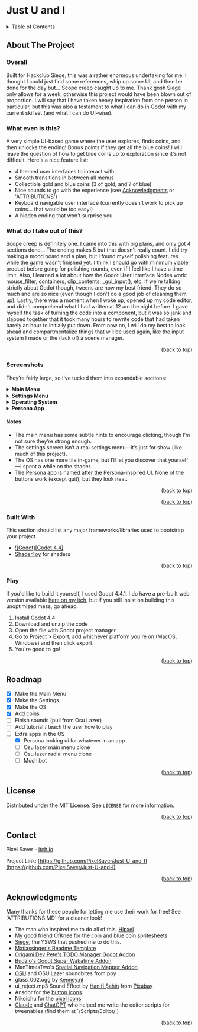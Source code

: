 # Just U and I




<a id="readme-top"></a>
<!-- PROJECT SHIELDS -->
<!--
*** I'm using markdown "reference style" links for readability.
*** Reference links are enclosed in brackets [ ] instead of parentheses ( ).
*** See the bottom of this document for the declaration of the reference variables
*** for contributors-url, forks-url, etc. This is an optional, concise syntax you may use.
*** https://www.markdownguide.org/basic-syntax/#reference-style-links
-->
<!--
[![Contributors][contributors-shield]][contributors-url]
[![Forks][forks-shield]][forks-url]
[![Stargazers][stars-shield]][stars-url]
[![Issues][issues-shield]][issues-url]
[![Unlicense License][license-shield]][license-url]
[![LinkedIn][linkedin-shield]][linkedin-url]-->



<!-- PROJECT LOGO -->
<!--
<br />
<div align="center">
  <a href="https://github.com/othneildrew/Best-README-Template">
	<img src="images/logo.png" alt="Logo" width="80" height="80">
  </a>

  <h3 align="center">Best-README-Template</h3>

  <p align="center">
	An awesome README template to jumpstart your projects!
	<br />
	<a href="https://github.com/othneildrew/Best-README-Template"><strong>Explore the docs »</strong></a>
	<br />
	<br />
	<a href="https://github.com/othneildrew/Best-README-Template">View Demo</a>
	&middot;
	<a href="https://github.com/othneildrew/Best-README-Template/issues/new?labels=bug&template=bug-report---.md">Report Bug</a>
	&middot;
	<a href="https://github.com/othneildrew/Best-README-Template/issues/new?labels=enhancement&template=feature-request---.md">Request Feature</a>
  </p>
</div>
-->


<!-- TABLE OF CONTENTS -->
<details>
  <summary>Table of Contents</summary>
  <ol>
	<a href="#about-the-project">About The Project</a>
	<li><a href="#built-with">Built With</a></li>
	</ul>
	<li><a href="#play">How to play?</a></li>
	<li><a href="#roadmap">Roadmap</a></li>
	<li><a href="#license">License</a></li>
	<li><a href="#contact">Contact</a></li>
	<li><a href="#acknowledgments">Acknowledgments</a></li>
  </ol>
</details>



<!-- ABOUT THE PROJECT -->
## About The Project

### Overall
Built for Hackclub Siege, this was a rather enormous undertaking for me. I thought I could just find some references, whip up some UI, and then be done for the day but... Scope creep caught up to me. Thank gosh Siege only allows for a week, otherwise this project would have been blown out of proportion. I will say that I have taken heavy inspiration from one person in particular, but this was also a testament to what I can do in Godot with my current skillset (and what I can do UI-wise). 

### What even is this?
A very simple UI-based game where the user explores, finds coins, and then unlocks the ending! Bonus points if they get all the blue coins! I will leave the question of how to get blue coins up to exploration since it's not difficult. Here's a nice feature list:
* 4 themed user interfaces to interact with
* Smooth transitions in between all menus
* Collectible gold and blue coins (3 of gold, and ? of blue)
* Nice sounds to go with the experience (see <a href="#acknowledgments">Acknowledgments</a> or 'ATTRIBUTIONS')
* Keyboard navigable user interface (currently doesn't work to pick up coins... that would be too easy!)
* A hidden ending that won't surprise you

### What do I take out of this?
Scope creep is definitely one. I came into this with big plans, and only got 4 sections done... The ending makes 5 but that doesn't really count. I did try making a mood board and a plan, but I found myself polishing features while the game wasn't finished yet. I think I should go with minimum viable product before going for polishing rounds, even if I feel like I have a time limit. 
Also, I learned a lot about how the Godot User Interface Nodes work: mouse_filter, containers, clip_contents, _gui_input(), etc. If we're talking strictly about Godot though, tweens are now my best friend. They do so much and are so nice (even though I don't do a good job of cleaning them up). 
Lastly, there was a moment when I woke up, opened up my code editor, and didn't comprehend what I had written at 12 am the night before. I gave myself the task of turning the code into a component, but it was so jank and slapped together that it took many hours to rewrite code that had taken barely an hour to initially put down. From now on, I will do my best to look ahead and compartmentalize things that will be used again, like the input system I made or the (lack of) a scene manager.

<p align="right">(<a href="#readme-top">back to top</a>)</p>

### Screenshots
They’re fairly large, so I’ve tucked them into expandable sections:

<details>
  <summary><strong>Main Menu</strong></summary>
  <img src="Media/main_menu.png" alt="Screenshot of the main menu of my game">
</details>

<details>
  <summary><strong>Settings Menu</strong></summary>
  <img src="Media/settings.png" alt="Screenshot of the settings menu of my game">
</details>

<details>
  <summary><strong>Operating System</strong></summary>
  <img src="Media/os_menu_1.png" alt="First screenshot of the 'operating system'">
  <img src="Media/os_menu_2.png" alt="Second screenshot of the 'operating system'">
</details>

<details>
  <summary><strong>Persona App</strong></summary>
  <img src="Media/persona.png" alt="Screenshot of one of the 'apps' in my game">
</details>

#### Notes
- The main menu has some subtle hints to encourage clicking, though I’m not sure they’re strong enough.  
- The settings screen isn’t a real settings menu—it’s just for show (like much of this project).  
- The OS has one more tile in-game, but I’ll let you discover that yourself—I spent a while on the shader.  
- The Persona app is named after the Persona-inspired UI. None of the buttons work (except quit), but they look neat. 

<p align="right">(<a href="#readme-top">back to top</a>)</p> 



<p align="right">(<a href="#readme-top">back to top</a>)</p>



### Built With

This section should list any major frameworks/libraries used to bootstrap your project.

* [![Godot][Godot 4.4]][Godot-url]
* [ShaderToy](https://www.shadertoy.com) for shaders
<!--
* [![Next][Next.js]][Next-url]
* [![React][React.js]][React-url]
* [![Vue][Vue.js]][Vue-url]
* [![Angular][Angular.io]][Angular-url]
* [![Svelte][Svelte.dev]][Svelte-url]
* [![Laravel][Laravel.com]][Laravel-url]
* [![Bootstrap][Bootstrap.com]][Bootstrap-url]
* [![JQuery][JQuery.com]][JQuery-url]-->

<p align="right">(<a href="#readme-top">back to top</a>)</p>



### Play 

If you'd like to build it yourself, I used Godot 4.4.1. I do have a pre-built web version available [here on my itch](https://pixelsaver.itch.io/just-u-and-i), but if you still insist on building this unoptimized mess, go ahead.

1. Install Godot 4.4
2. Download and unzip the code
3. Open the file with Godot project manager
4. Go to Project > Export, add whichever platform you're on (MacOS, Windows) and then click export.
5. You're good to go!

<p align="right">(<a href="#readme-top">back to top</a>)</p>

<!-- ROADMAP -->
## Roadmap

- [x] Make the Main Menu
- [x] Make the Settings
- [x] Make the OS
- [X] Add coins
- [ ] Finish sounds (pull from Osu Lazer)
- [ ] Add tutorial / teach the user how to play
- [ ] Extra apps in the OS
  - [X] Persona looking ui for whatever in an app
  - [ ] Osu lazer main menu clone
  - [ ] Osu lazer radial menu clone
  - [ ] Mochibot

<p align="right">(<a href="#readme-top">back to top</a>)</p>


<!-- LICENSE -->
## License

Distributed under the MIT License. See `LICENSE` for more information.

<p align="right">(<a href="#readme-top">back to top</a>)</p>



<!-- CONTACT -->
## Contact

Pixel Saver - [itch.io](https://pixelsaver.itch.io/) 

Project Link: [https://github.com/PixelSaver/Just-U-and-I](https://github.com/PixelSaver/Just-U-and-I)

<p align="right">(<a href="#readme-top">back to top</a>)</p>



<!-- ACKNOWLEDGMENTS -->
## Acknowledgments

Many thanks for these people for letting me use their work for free! See 'ATTRIBUTIONS.MD' for a cleaner look!

* The man who inspired me to do all of this, [Hipxel](https://github.com/Hipxel-dev) 
* My good friend [OfKnee](https://github.com/ofKnee) for the coin and blue coin spritesheets
* [Siege](https://siege.hackclub.com/castle), the YSWS that pushed me to do this.
* [Matiassinger's Readme Template](https://github.com/othneildrew/Best-README-Template)
* [Origami Dev Pete's TODO Manager Godot Addon](https://github.com/OrigamiDev-Pete/TODO_Manager)
* [Budzio's Godot Super Wakatime Addon](https://github.com/BudzioT/Godot_Super-Wakatime)
* ManTimesTwo's [Spatial Navigation Mapper Addon](https://github.com/Mantimestwo/Godot-spatial-navigation-mapper)
* [OSU](https://github.com/ppy/osu) and OSU Lazer soundbites from ppy
* glass_002.ogg by [Kenney.nl](www.kenney.nl)
* ui_reject.mp3 Sound Effect by <a href="https://pixabay.com/users/audley_fergine-32337609/?utm_source=link-attribution&utm_medium=referral&utm_campaign=music&utm_content=327756">Hanifi Şahin</a> from <a href="https://pixabay.com/sound-effects//?utm_source=link-attribution&utm_medium=referral&utm_campaign=music&utm_content=327756">Pixabay</a>
* Ansdor for the [button icons](https://ansdor.itch.io/button-icons)
* Nikoichu for the [pixel icons](https://nikoichu.itch.io/pixel-icons)
* [Claude](https://claude.ai/) and [ChatGPT](https://chatgpt.com) who helped me write the editor scripts for tweenables (find them at `/Scripts/Editor/')
<!--
* [Choose an Open Source License](https://choosealicense.com)
* [GitHub Emoji Cheat Sheet](https://www.webpagefx.com/tools/emoji-cheat-sheet)
* [Malven's Flexbox Cheatsheet](https://flexbox.malven.co/)
* [Malven's Grid Cheatsheet](https://grid.malven.co/)
* [Img Shields](https://shields.io)
* [GitHub Pages](https://pages.github.com)
* [Font Awesome](https://fontawesome.com)
* [React Icons](https://react-icons.github.io/react-icons/search)
-->
<p align="right">(<a href="#readme-top">back to top</a>)</p>



<!-- MARKDOWN LINKS & IMAGES -->
<!-- https://www.markdownguide.org/basic-syntax/#reference-style-links -->
[contributors-shield]: https://img.shields.io/github/contributors/othneildrew/Best-README-Template.svg?style=for-the-badge
[contributors-url]: https://github.com/othneildrew/Best-README-Template/graphs/contributors
[forks-shield]: https://img.shields.io/github/forks/othneildrew/Best-README-Template.svg?style=for-the-badge
[forks-url]: https://github.com/othneildrew/Best-README-Template/network/members
[stars-shield]: https://img.shields.io/github/stars/othneildrew/Best-README-Template.svg?style=for-the-badge
[stars-url]: https://github.com/othneildrew/Best-README-Template/stargazers
[issues-shield]: https://img.shields.io/github/issues/othneildrew/Best-README-Template.svg?style=for-the-badge
[issues-url]: https://github.com/othneildrew/Best-README-Template/issues
[license-shield]: https://img.shields.io/github/license/othneildrew/Best-README-Template.svg?style=for-the-badge
[license-url]: https://github.com/othneildrew/Best-README-Template/blob/master/LICENSE.txt
[linkedin-shield]: https://img.shields.io/badge/-LinkedIn-black.svg?style=for-the-badge&logo=linkedin&colorB=555
[linkedin-url]: https://linkedin.com/in/othneildrew
[product-screenshot]: images/screenshot.png

[Godot]: https://godotengine.org/assets/press/icon_monochrome_dark.png
[Godot-url]: [https://github.com/godotengine/godot](https://godotengine.org)

[Next.js]: https://img.shields.io/badge/next.js-000000?style=for-the-badge&logo=nextdotjs&logoColor=white
[Next-url]: https://nextjs.org/
[React.js]: https://img.shields.io/badge/React-20232A?style=for-the-badge&logo=react&logoColor=61DAFB
[React-url]: https://reactjs.org/
[Vue.js]: https://img.shields.io/badge/Vue.js-35495E?style=for-the-badge&logo=vuedotjs&logoColor=4FC08D
[Vue-url]: https://vuejs.org/
[Angular.io]: https://img.shields.io/badge/Angular-DD0031?style=for-the-badge&logo=angular&logoColor=white
[Angular-url]: https://angular.io/
[Svelte.dev]: https://img.shields.io/badge/Svelte-4A4A55?style=for-the-badge&logo=svelte&logoColor=FF3E00
[Svelte-url]: https://svelte.dev/
[Laravel.com]: https://img.shields.io/badge/Laravel-FF2D20?style=for-the-badge&logo=laravel&logoColor=white
[Laravel-url]: https://laravel.com
[Bootstrap.com]: https://img.shields.io/badge/Bootstrap-563D7C?style=for-the-badge&logo=bootstrap&logoColor=white
[Bootstrap-url]: https://getbootstrap.com
[JQuery.com]: https://img.shields.io/badge/jQuery-0769AD?style=for-the-badge&logo=jquery&logoColor=white
[JQuery-url]: https://jquery.com 
